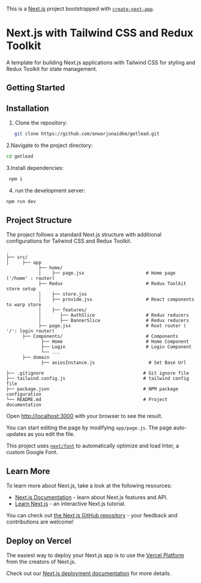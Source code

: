 This is a [Next.js](https://nextjs.org/) project bootstrapped with [`create-next-app`](https://github.com/vercel/next.js/tree/canary/packages/create-next-app).

# Next.js with Tailwind CSS and Redux Toolkit
A template for building Next.js applications with Tailwind CSS for styling and Redux Toolkit for state management.

## Getting Started

## Installation

1. Clone the repository:
```bash
   git clone https://github.com/anwarjunaidkm/getlead.git
```
2.Navigate to the project directory:

```bash
cd getlead
```

3.Install dependencies:

```bash
 npm i
 ```



4. run the development server:

```bash
npm run dev
```

## Project Structure

The project follows a standard Next.js structure with additional configurations for Tailwind CSS and Redux Toolkit.

```plaintext
.
├── src/
│     ├── app
            ├── home/                 
            │    ├── page.jsx                       # Home page ('/home' : router)
            ├── Redux                               # Redux Toolkit store setup
            │    ├── store.jsx      
            │    ├── provide.jsx                    # React components to warp store
            │    ├── features/
            │       ├── AuthSlice                   # Redux reducers
            │       ├── BannerSlice                 # Redux reducers
            ├── page.jsx                            # Root router ( '/': login router)
      ├── Components/                               # Components
             ├── Home                               # Home Component
             ├── Login                              # Login Component
             └── ...
      ├── domain
             ├── axiosInstance.js                    # Set Base Url

├── .gitignore                                     # Git ignore file
├── tailwind.config.js                             # tailwind config file
├── package.json                                   # NPM package configuration
└── README.md                                      # Project documentation
```

Open [http://localhost:3000](http://localhost:3000) with your browser to see the result.

You can start editing the page by modifying `app/page.js`. The page auto-updates as you edit the file.

This project uses [`next/font`](https://nextjs.org/docs/basic-features/font-optimization) to automatically optimize and load Inter, a custom Google Font.

## Learn More

To learn more about Next.js, take a look at the following resources:

- [Next.js Documentation](https://nextjs.org/docs) - learn about Next.js features and API.
- [Learn Next.js](https://nextjs.org/learn) - an interactive Next.js tutorial.

You can check out [the Next.js GitHub repository](https://github.com/vercel/next.js/) - your feedback and contributions are welcome!

## Deploy on Vercel

The easiest way to deploy your Next.js app is to use the [Vercel Platform](https://vercel.com/new?utm_medium=default-template&filter=next.js&utm_source=create-next-app&utm_campaign=create-next-app-readme) from the creators of Next.js.

Check out our [Next.js deployment documentation](https://nextjs.org/docs/deployment) for more details.
